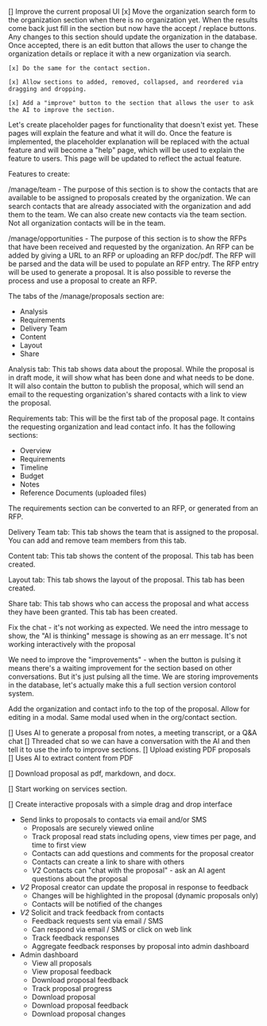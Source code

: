   
[] Improve the current proposal UI
    [x] Move the organization search form to the organization section when there is no organization yet. When the results come back just fill in the section but now have the accept / replace buttons. Any changes to this section should update the organization in the database. Once accepted, there is an edit button that allows the user to change the organization details or replace it with a new organization via search.

    [x] Do the same for the contact section.

    [x] Allow sections to added, removed, collapsed, and reordered via dragging and dropping.

    [x] Add a "improve" button to the section that allows the user to ask the AI to improve the section.

Let's create placeholder pages for functionality that doesn't exist yet. These pages will explain the feature and what it will do. Once the feature is implemented, the placeholder explanation will be replaced with the actual feature and will become a "help" page, which will be used to explain the feature to users. This page will be updated to reflect the actual feature.

Features to create:

/manage/team - The purpose of this section is to show the contacts that are available to be assigned to proposals created by the organization. We can search contacts that are already associated with the organization and add them to the team. We can also create new contacts via the team section. Not all organization contacts will be in the team.

/manage/opportunities - The purpose of this section is to show the RFPs that have been received and requested by the organization. An RFP can be added by giving a URL to an RFP or uploading an RFP doc/pdf. The RFP will be parsed and the data will be used to populate an RFP entry. The RFP entry will be used to generate a proposal. It is also possible to reverse the process and use a proposal to create an RFP.

The tabs of the /manage/proposals section are:
- Analysis
- Requirements
- Delivery Team
- Content
- Layout
- Share

Analysis tab: This tab shows data about the proposal. While the proposal is in draft mode, it will show what has been done and what needs to be done. It will also contain the button to publish the proposal, which will send an email to the requesting organization's shared contacts with a link to view the proposal.

Requirements tab: This will be the first tab of the proposal page. It contains the requesting organization and lead contact info. It has the following sections:
  - Overview
  - Requirements
  - Timeline
  - Budget
  - Notes
  - Reference Documents (uploaded files)

The requirements section can be converted to an RFP, or generated from an RFP.

Delivery Team tab: This tab shows the team that is assigned to the proposal. You can add and remove team members from this tab.

Content tab: This tab shows the content of the proposal. This tab has been created.

Layout tab: This tab shows the layout of the proposal. This tab has been created.

Share tab: This tab shows who can access the proposal and what access they have been granted. This tab has been created.



Fix the chat - it's not working as expected. We need the intro message to show, the "AI is thinking" message is showing as an err message. It's not working interactively with the proposal

We need to improve the "improvements" - when the button is pulsing it means there's a waiting improvement for the section based on other conversations. But it's just pulsing all the time. We are storing improvements in the database, let's actually make this a full section version contorol system.

Add the organization and contact info to the top of the proposal. Allow for editing in a modal. Same modal used when in the org/contact section.

[] Uses AI to generate a proposal from notes, a meeting transcript, or a Q&A chat
    [] Threaded chat so we can have a conversation with the AI and then tell it to use the info to improve sections.
    [] Upload existing PDF proposals     
        [] Uses AI to extract content from PDF

[] Download proposal as pdf, markdown, and docx.

[] Start working on services section.


[] Create interactive proposals with a simple drag and drop interface


- Send links to proposals to contacts via email and/or SMS
  - Proposals are securely viewed online
  - Track proposal read stats including opens, view times per page, and time to first view
  - Contacts can add questions and comments for the proposal creator
  - Contacts can create a link to share with others
  - *V2* Contacts can "chat with the proposal" - ask an AI agent questions about the proposal
- *V2* Proposal creator can update the proposal in response to feedback
  - Changes will be highlighted in the proposal (dynamic proposals only)
  - Contacts will be notified of the changes
- *V2* Solicit and track feedback from contacts
  - Feedback requests sent via email / SMS
  - Can respond via email / SMS or click on web link
  - Track feedback responses
  - Aggregate feedback responses by proposal into admin dashboard
- Admin dashboard
  - View all proposals
  - View proposal feedback
  - Download proposal feedback
  - Track proposal progress
  - Download proposal
  - Download proposal feedback
  - Download proposal changes